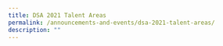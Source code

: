 ```yaml
---
title: DSA 2021 Talent Areas
permalink: /announcements-and-events/dsa-2021-talent-areas/
description: ""
---
```

